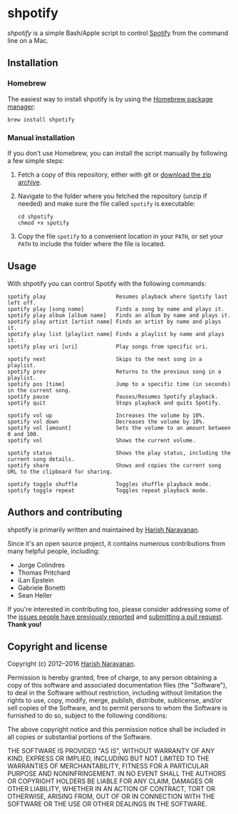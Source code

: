 # shpotify

*shpotify* is a simple Bash/Apple script to control
 [Spotify](https://www.spotify.com) from the command line on a Mac.

## Installation

### Homebrew

The easiest way to install shpotify is by using the [Homebrew package
manager](http://brew.sh):

````
brew install shpotify
````

### Manual installation

If you don’t use Homebrew, you can install the script manually by
following a few simple steps:

1. Fetch a copy of this repository, either with git or [download the
   zip archive](https://github.com/hnarayanan/shpotify/archive/master.zip).

2. Navigate to the folder where you fetched the repository (unzip if
   needed) and make sure the file called `spotify` is executable:
   ````
   cd shpotify
   chmod +x spotify
   ````

3. Copy the file `spotify` to a convenient location in your `PATH`, or
   set your `PATH` to include the folder where the file is located.

## Usage

With shpotify you can control Spotify with the following commands:
````
spotify play                      Resumes playback where Spotify last left off.
spotify play [song name]          Finds a song by name and plays it.
spotify play album [album name]   Finds an album by name and plays it.
spotify play artist [artist name] Finds an artist by name and plays it.
spotify play list [playlist name] Finds a playlist by name and plays it.
spotify play uri [uri]            Play songs from specific uri.

spotify next                      Skips to the next song in a playlist.
spotify prev                      Returns to the previous song in a playlist.
spotify pos [time]                Jump to a specific time (in seconds) in the current song.
spotify pause                     Pauses/Resumes Spotify playback.
spotify quit                      Stops playback and quits Spotify.

spotify vol up                    Increases the volume by 10%.
spotify vol down                  Decreases the volume by 10%.
spotify vol [amount]              Sets the volume to an amount between 0 and 100.
spotify vol                       Shows the current volume.

spotify status                    Shows the play status, including the current song details.
spotify share                     Shows and copies the current song URL to the clipboard for sharing.

spotify toggle shuffle            Toggles shuffle playback mode.
spotify toggle repeat             Toggles repeat playback mode.
````

## Authors and contributing

shpotify is primarily written and maintained by [Harish
Narayanan](https://harishnarayanan.org).

Since it's an open source project, it contains numerous contributions
from many helpful people, including:

* Jorge Colindres
* Thomas Pritchard
* iLan Epstein
* Gabriele Bonetti
* Sean Heller

If you're interested in contributing too, please consider addressing
some of the [issues people have previously
reported](https://github.com/hnarayanan/shpotify/issues) and
[submitting a pull
request](https://help.github.com/articles/using-pull-requests/). **Thank
you!**

## Copyright and license

Copyright (c) 2012–2016 [Harish Narayanan](https://harishnarayanan.org).

Permission is hereby granted, free of charge, to any person obtaining a copy
of this software and associated documentation files (the "Software"), to deal
in the Software without restriction, including without limitation the rights
to use, copy, modify, merge, publish, distribute, sublicense, and/or sell
copies of the Software, and to permit persons to whom the Software is
furnished to do so, subject to the following conditions:

The above copyright notice and this permission notice shall be included in
all copies or substantial portions of the Software.

THE SOFTWARE IS PROVIDED "AS IS", WITHOUT WARRANTY OF ANY KIND, EXPRESS OR
IMPLIED, INCLUDING BUT NOT LIMITED TO THE WARRANTIES OF MERCHANTABILITY,
FITNESS FOR A PARTICULAR PURPOSE AND NONINFRINGEMENT. IN NO EVENT SHALL THE
AUTHORS OR COPYRIGHT HOLDERS BE LIABLE FOR ANY CLAIM, DAMAGES OR OTHER
LIABILITY, WHETHER IN AN ACTION OF CONTRACT, TORT OR OTHERWISE, ARISING FROM,
OUT OF OR IN CONNECTION WITH THE SOFTWARE OR THE USE OR OTHER DEALINGS IN
THE SOFTWARE.
